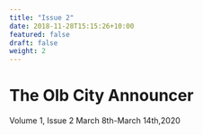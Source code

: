 ```yaml
---
title: "Issue 2"
date: 2018-11-28T15:15:26+10:00
featured: false
draft: false
weight: 2
---
```


# The Olb City Announcer
Volume 1, Issue 2
March 8th-March 14th,2020
